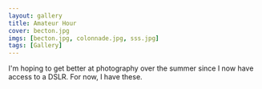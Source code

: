 ```yaml
---
layout: gallery
title: Amateur Hour
cover: becton.jpg
imgs: [becton.jpg, colonnade.jpg, sss.jpg]
tags: [Gallery]
---
```


I'm hoping to get better at photography over the summer since I now have access to a DSLR. For now, I have these.